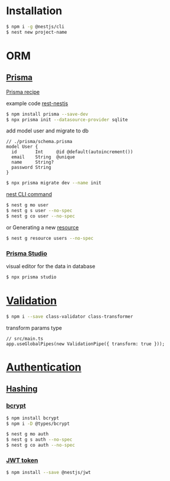 # Installation

```bash
$ npm i -g @nestjs/cli
$ nest new project-name
```

# ORM

## [Prisma](https://www.prisma.io/docs/getting-started/quickstart)

[Prisma recipe](https://docs.nestjs.com/recipes/prisma#use-prisma-client-in-your-nestjs-services)

example code [rest-nestjs](https://github.com/prisma/prisma-examples/tree/latest/typescript/rest-nestjs)

```bash
$ npm install prisma --save-dev
$ npx prisma init --datasource-provider sqlite
```

add model user and migrate to db

```
// ./prisma/schema.prisma
model User {
  id       Int     @id @default(autoincrement())
  email    String  @unique
  name     String?
  password String
}
```

```bash
$ npx prisma migrate dev --name init
```

[nest CLI command](https://docs.nestjs.com/cli/usages#nest-generate)

```bash
$ nest g mo user
$ nest g s user --no-spec
$ nest g co user --no-spec
```

or Generating a new [resource](https://docs.nestjs.com/recipes/crud-generator#generating-a-new-resource)

```bash
$ nest g resource users --no-spec
```

### [Prisma Studio](https://www.prisma.io/docs/orm/tools/prisma-studio)

visual editor for the data in database

```bash
$ npx prisma studio
```

# [Validation](https://docs.nestjs.com/techniques/validation)

```bash
$ npm i --save class-validator class-transformer
```

transform params type

```
// src/main.ts
app.useGlobalPipes(new ValidationPipe({ transform: true }));
```

# [Authentication](https://docs.nestjs.com/security/authentication)

## [Hashing](https://docs.nestjs.com/security/encryption-and-hashing#hashing)

### [bcrypt](https://github.com/kelektiv/node.bcrypt.js)

```bash
$ npm install bcrypt
$ npm i -D @types/bcrypt
```

```bash
$ nest g mo auth
$ nest g s auth --no-spec
$ nest g co auth --no-spec
```

### [JWT token](https://docs.nestjs.com/security/authentication#jwt-token)

```bash
$ npm install --save @nestjs/jwt
```
